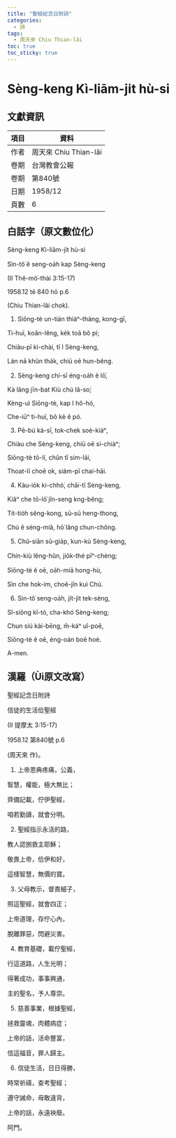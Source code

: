 ```yaml
---
title: "聖經紀念日附詩"
categories:
  - 詩
tags:
  - 周天來 Chiu Thian-lâi
toc: true
toc_sticky: true
---
```


# Sèng-keng Kì-liām-ji̍t hù-si

## 文獻資訊

| 項目 | 資料 |
|---|---|
| 作者 | 周天來 Chiu Thian-lâi |
| 卷期 | 台灣教會公報 |
| 卷期 | 第840號 |
| 日期 | 1958/12 |
| 頁數 | 6 |

## 白話字（原文數位化）

Sèng-keng Kì-liām-ji̍t hù-si

Sìn-tô͘ ê seng-oa̍h kap Sèng-keng

(II Thê-mô͘-thài 3:15-17)

1958.12 tē 840 hō p.6

(Chiu Thian-lâi chok).

1. Siōng-tè un-tián thiàⁿ-thàng, kong-gī,

Tì-huī, koân-lêng, ke̍k toā bô pí;

Chiâu-pī kì-chài, tī I Sèng-keng,

Lán nā khûn tha̍k, chiū oē hun-bêng.

2. Sèng-keng chí-sī éng-oa̍h ê lō͘,

Kà lâng jīn-bat Kiù chú Iâ-so͘;

Kèng-uì Siōng-tè, kap I hô-hó,

Che-iūⁿ tì-huī, bô kè ê pó.

3. Pē-bú kà-sī, tok-chek soè-kiáⁿ,

Chiàu che Sèng-keng, chiū oē sì-chiàⁿ;

Siōng-tè tō-lí, chûn tī sim-lāi,

Thoat-lī choē ok, siám-pī chai-hāi.

4. Kàu-io̍k ki-chhó͘, chāi-tī Sèng-keng,

Kiâⁿ che tō-lō͘ jîn-seng kng-bêng;

Tit-tio̍h sêng-kong, sū-sū heng-thong,

Chú ê sèng-miâ, hō͘ lâng chun-chông.

5. Chû-siān sū-gia̍p, kun-kù Sèng-keng,

Chín-kiù lêng-hûn, jio̍k-thé pīⁿ-chèng;

Siōng-tè ê oē, oa̍h-miā hong-hù,

Sìn che hok-im, choē-jîn kui Chú.

6. Sìn-tô͘ seng-oa̍h, ji̍t-ji̍t tek-sèng,

Sî-siông kî-tó, cha-khó Sèng-keng;

Chun siú kài-bēng, m̄-káⁿ uî-poē,

Siōng-tè ê oē, éng-oán boē hoè.

A-men.

## 漢羅（Ùi原文改寫）

聖經記念日附詩

信徒的生活佮聖經

(II 提摩太 3:15-17)

1958.12 第840號 p.6

(周天來 作)。

1. 上帝恩典疼痛，公義，

智慧，權能，極大無比；

齊備記載，佇伊聖經，

咱若勤讀，就會分明。

2. 聖經指示永活的路，

教人認捌救主耶穌；

敬畏上帝，佮伊和好，

這樣智慧，無價的寶。

3. 父母教示，督責細子，

照這聖經，就會四正；

上帝道理，存佇心內，

脫離罪惡，閃避災害。

4. 教育基礎，載佇聖經，

行這道路，人生光明；

得著成功，事事興通，

主的聖名，予人尊崇。

5. 慈善事業，根據聖經，

拯救靈魂，肉體病症；

上帝的話，活命豐富，

信這福音，罪人歸主。

6. 信徒生活，日日得勝，

時常祈禱，查考聖經；

遵守誡命，毋敢違背，

上帝的話，永遠袂廢。

阿門。
